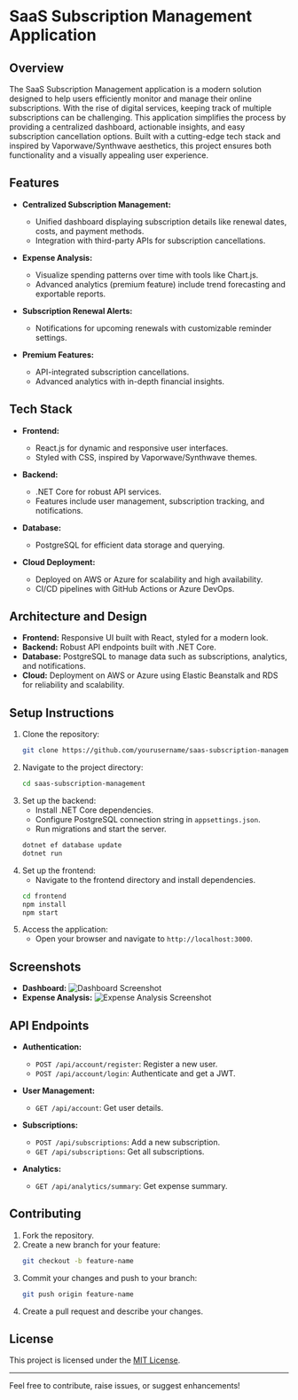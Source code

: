 # SaaS Subscription Management Application

## **Overview**
The SaaS Subscription Management application is a modern solution designed to help users efficiently monitor and manage their online subscriptions. With the rise of digital services, keeping track of multiple subscriptions can be challenging. This application simplifies the process by providing a centralized dashboard, actionable insights, and easy subscription cancellation options. Built with a cutting-edge tech stack and inspired by Vaporwave/Synthwave aesthetics, this project ensures both functionality and a visually appealing user experience.

## **Features**
- **Centralized Subscription Management:**
  - Unified dashboard displaying subscription details like renewal dates, costs, and payment methods.
  - Integration with third-party APIs for subscription cancellations.

- **Expense Analysis:**
  - Visualize spending patterns over time with tools like Chart.js.
  - Advanced analytics (premium feature) include trend forecasting and exportable reports.

- **Subscription Renewal Alerts:**
  - Notifications for upcoming renewals with customizable reminder settings.

- **Premium Features:**
  - API-integrated subscription cancellations.
  - Advanced analytics with in-depth financial insights.

## **Tech Stack**
- **Frontend:**
  - React.js for dynamic and responsive user interfaces.
  - Styled with CSS, inspired by Vaporwave/Synthwave themes.

- **Backend:**
  - .NET Core for robust API services.
  - Features include user management, subscription tracking, and notifications.

- **Database:**
  - PostgreSQL for efficient data storage and querying.

- **Cloud Deployment:**
  - Deployed on AWS or Azure for scalability and high availability.
  - CI/CD pipelines with GitHub Actions or Azure DevOps.

## **Architecture and Design**
- **Frontend:** Responsive UI built with React, styled for a modern look.
- **Backend:** Robust API endpoints built with .NET Core.
- **Database:** PostgreSQL to manage data such as subscriptions, analytics, and notifications.
- **Cloud:** Deployment on AWS or Azure using Elastic Beanstalk and RDS for reliability and scalability.

## **Setup Instructions**
1. Clone the repository:
   ```bash
   git clone https://github.com/yourusername/saas-subscription-management.git
   ```
2. Navigate to the project directory:
   ```bash
   cd saas-subscription-management
   ```
3. Set up the backend:
   - Install .NET Core dependencies.
   - Configure PostgreSQL connection string in `appsettings.json`.
   - Run migrations and start the server.
   ```bash
   dotnet ef database update
   dotnet run
   ```
4. Set up the frontend:
   - Navigate to the frontend directory and install dependencies.
   ```bash
   cd frontend
   npm install
   npm start
   ```
5. Access the application:
   - Open your browser and navigate to `http://localhost:3000`.

## **Screenshots**
- **Dashboard:**
  ![Dashboard Screenshot](path/to/screenshot1.png)
- **Expense Analysis:**
  ![Expense Analysis Screenshot](path/to/screenshot2.png)

## **API Endpoints**
- **Authentication:**
  - `POST /api/account/register`: Register a new user.
  - `POST /api/account/login`: Authenticate and get a JWT.

- **User Management:**
  - `GET /api/account`: Get user details.

- **Subscriptions:**
  - `POST /api/subscriptions`: Add a new subscription.
  - `GET /api/subscriptions`: Get all subscriptions.

- **Analytics:**
  - `GET /api/analytics/summary`: Get expense summary.

## **Contributing**
1. Fork the repository.
2. Create a new branch for your feature:
   ```bash
   git checkout -b feature-name
   ```
3. Commit your changes and push to your branch:
   ```bash
   git push origin feature-name
   ```
4. Create a pull request and describe your changes.

## **License**
This project is licensed under the [MIT License](LICENSE).

---

Feel free to contribute, raise issues, or suggest enhancements!

